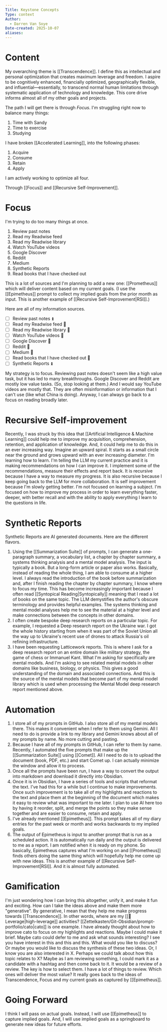 ```yaml
---
Title: Keystone Concepts
Type: context
Author:
  - Darren Van Soye
Date-created: 2025-10-07
aliases:
---
```

# Content

My overarching theme is [[Transcendence]]. I define this as intellectual and personal optimization that creates maximum leverage and freedom. I aspire to be cognitively enhanced, financially optimized, geographically flexible, and influential—essentially, to transcend normal human limitations through systematic application of technology and knowledge. This core drive informs almost all of my other goals and projects.

The path I will get there is through _Focus_. I'm struggling right now to balance many things:

1. Time with Sandy 
2. Time to exercise 
3. Studying 

I have broken [[Accelerated Learning]], into the following phases:

1. Acquire 
2. Consume 
3. Retain 
4. Apply

I am actively working to optimize all four.

Through [[Focus]] and [[Recursive Self-Improvement]].

# Focus

I'm trying to do too many things at once.

1. Review past notes 
2. Read my Readwise feed
3. Read my Readwise library 
4. Watch YouTube videos 
5. Google Discover 
6. Reddit 
7. Medium 
8. Synthetic Reports 
9. Read books that I have checked out

This is a lot of sources and I'm planning to add a new one: [[Prometheus]] which will deliver content based on my current goals. (I use the [[Epimetheus]] prompt to collect my implied goals from the prior month as input. This is another example of [[Recursive Self-Improvement|RSI]].)

Here are all of my information sources.

- [ ] Review past notes ⏫ 
- [ ] Read my Readwise feed 🔼 
- [ ] Read my Readwise library 🔼 
- [ ] Watch YouTube videos 🔽 
- [ ] Google Discover 🔽 
- [ ] Reddit 🔽 
- [ ] Medium 🔽 
- [ ] Read books that I have checked out 🔼 
- [ ] Synthetic Reports ⏫ 

My strategy is to focus. Reviewing past notes doesn't seem like a high value task, but it has led to many breakthroughs. Google Discover and Reddit are mostly low value tasks. (So, stop looking at them.) And I would say YouTube videos are mostly that. They are often misinformation or information that I can't use (like what China is doing). Anyway, I can always go back to a focus on reading broadly later.

# Recursive Self-improvement 

Recently, I was struck by this idea that [[Artificial Intelligence & Machine Learning]] could help me to improve my acquisition, comprehension, retention, and application of knowledge. And, it could help me to do this in an ever increasing way. Imagine an upward spiral. It starts as a small circle near the ground and grows upward with an ever increasing diameter. I'm learning how to learn. I'm telling the LLM my current practice and it is making recommendations on how I can improve it. I implement some of the recommendations, measure their effects and report back. It is recursive because I have a way to measure my progress. It is also recursive because I keep going back to the LLM for more collaboration. It is self improvement because I'm slowly getting better. I'm not focused on learning a subject. I'm focused on how to improve my process in order to learn everything faster, deeper, with better recall and with the ability to apply everything I learn to the questions in life.

# Synthetic Reports

Synthetic Reports are AI generated documents. Here are the different flavors.

1. Using the [[Summarization Suite]] of prompts, I can generate a one-paragraph summary, a vocabulary list, a chapter by chapter summary, a systems thinking analysis and a mental model analysis. The input is typically a book. But a long-form article or paper also works. Basically, instead of reading the whole thing, I am able to consume at a higher level. I always read the introduction of the book before summarization and, after I finish reading the chapter by chapter summary, I know where to focus my time. This has become increasingly important because I often read [[Syntopical Reading|Syntopically]] meaning that I read a lot of books on the same topic. The LLM demystifies the author's obscure terminology and provides helpful examples. The systems thinking and mental model analyses help me to see the material at a higher level and make connections between the concepts in other domains. 
2. I often create bespoke deep research reports on a particular topic. For example, I requested a Deep research report on the Ukraine war. I got the whole history starting from when it was part of the Soviet Union all the way up to Ukraine's recent use of drones to attack Russia's oil refining infrastructure.
3. I have been requesting Latticework reports. This is where I ask for a deep research report on an entire domain like military strategy, the game of chess or Immanuel Kant. What I'm asking for specifically are mental models. And I'm asking to see related mental models in other domains like business, biology, or physics. This gives a good understanding of the domain and associated connections. And this is the source of the mental models that become part of my mental model library which is used when processing the Mental Model deep research report mentioned above.

# Automation 

1. I store all of my prompts in GitHub. I also store all of my mental models there. This makes it convenient when I refer to them using Gemini. All I need to do is provide a link to my library and Gemini knows about all of my prompts by name. No more cutting and pasting.
2. Because I have all of my prompts in GitHub, I can refer to them by name. Recently, I automated the five prompts that make up the  [[Summarization Suite]] using [[Comet]]. All I need to do is to upload the document (book, PDF, etc.) and start Comet up. I can actually minimize the window and allow it to process.
3. Once all the prompts have been run, I have a way to convert the output into markdown and download it directly into Obsidian.
4. Once it is in Obsidian, I have a series of tools and scripts that reformat the text. I've had this for a while but I continue to make improvements. Once such improvement is to take all of my highlights and reactions to the text and place them at the beginning of the document which makes it easy to review what was important to me later. I plan to use AI here too by having it reorder, split, and merge the points so they make sense together and are easier to consume, retain and apply.
5. I've already mentioned [[Epimetheus]]. This prompt takes all of my diary entries for the past week or month and works backwards to my implied goals. 
6. The output of Epimetheus is input to another prompt that is run as a scheduled action. It is automatically run daily and the output is delivered to me as a report. I am notified when it is ready on my phone. So basically, Epimetheus captures what I'm working on and [[Prometheus]] finds others doing the same thing which will hopefully help me come up with new ideas. This is another example of [[Recursive Self-Improvement|RSI]]. And it is almost fully automated.

# Gamification

I'm just wondering how I can bring this altogether, unify it, and make it fun and exciting. How can I take the ideas above and make them more "generative". By generative, I mean that they help me make progress towards [[Transcendence]]. In other words, where are my [[🧩Leverage|high-leverage]] activities? [[Zettelkasten/Git-Obsidian/prompt-portfolio/cato|cato]] is one example. I have already thought about how to improve cato to focus on my highlights and reactions. Maybe I could make it brief. Maybe cato could defer to me and ask what sounds interesting? I see you have interest in this and this and this. What would you like to discuss? Or maybe you would like to discuss the synthesis of these two ideas. Or, I know you are also interested in X. Perhaps we could talk about how this topic relates to X? Maybe as I am reviewing something, I could mark it as a candidate with a hashtag and then come back to it. It would be a review of a review. The key is how to select them. I have a lot of things to review. Which ones will deliver the most value? It really goes back to the ideas of Transcendence, Focus and my current goals as captured by [[Epimetheus]].

# Going Forward

I think I will pass on actual goals. Instead, I will use [[Epimetheus]] to capture implied goals. And, I will use implied goals as a springboard to generate new ideas for future efforts. 